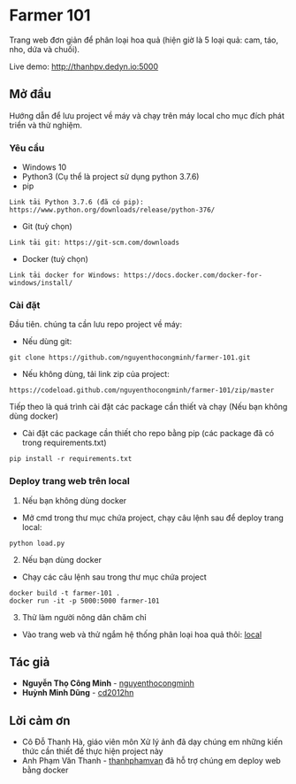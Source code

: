 # Farmer 101

Trang web đơn giản để phân loại hoa quả (hiện giờ là 5 loại quả: cam, táo, nho, dứa và chuối).

Live demo: http://thanhpv.dedyn.io:5000

## Mở đầu

Hướng dẫn để lưu project về máy và chạy trên máy local cho mục đích phát triển và thử nghiệm.

### Yêu cầu

- Windows 10
- Python3 (Cụ thể là project sử dụng python 3.7.6)
- pip
```
Link tải Python 3.7.6 (đã có pip): https://www.python.org/downloads/release/python-376/
```
- Git (tuỳ chọn)
```
Link tải git: https://git-scm.com/downloads
```
- Docker (tuỳ chọn)
```
Link tải docker for Windows: https://docs.docker.com/docker-for-windows/install/
```


### Cài đặt

Đầu tiên. chúng ta cần lưu repo project về máy:

* Nếu dùng git:
```
git clone https://github.com/nguyenthocongminh/farmer-101.git
```
* Nếu không dùng, tải link zip của project:
```
https://codeload.github.com/nguyenthocongminh/farmer-101/zip/master
```
Tiếp theo là quá trình cài đặt các package cần thiết và chạy (Nếu bạn không dùng docker)

* Cài đặt các package cần thiết cho repo bằng pip (các package đã có trong requirements.txt)
```
pip install -r requirements.txt
```
### Deploy trang web trên local
1. Nếu bạn không dùng docker

* Mở cmd trong thư mục chứa project, chạy câu lệnh sau để deploy trang local:
```
python load.py
```

2. Nếu bạn dùng docker
* Chạy các câu lệnh sau trong thư mục chứa project
```
docker build -t farmer-101 .
docker run -it -p 5000:5000 farmer-101
```

3. Thử làm người nông dân chăm chỉ
* Vào trang web và thử ngắm hệ thống phân loại hoa quả thôi: [local](http://127.0.0.1:5000)


## Tác giả
* **Nguyễn Thọ Công Minh** - [nguyenthocongminh](https://github.com/nguyenthocongminh)
* **Huỳnh Minh Dũng** - [cd2012hn](https://github.com/cd2012hn)

## Lời cảm ơn
* Cô Đỗ Thanh Hà, giáo viên môn Xử lý ảnh đã dạy chúng em những kiến thức cần thiết để thực hiện project này
* Anh Phạm Văn Thanh - [thanhphamvan](https://github.com/thanhphamvan) đã hỗ trợ chúng em deploy web bằng docker
